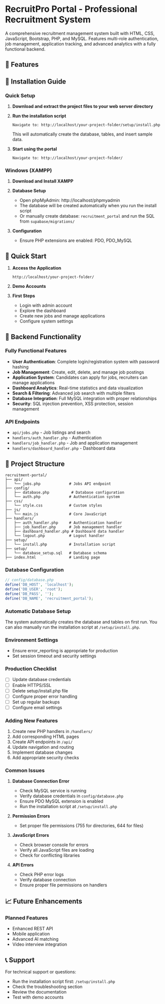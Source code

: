 # RecruitPro Portal - Professional Recruitment System

A comprehensive recruitment management system built with HTML, CSS, JavaScript, Bootstrap, PHP, and MySQL. Features multi-role authentication, job management, application tracking, and advanced analytics with a fully functional backend.

## 🚀 Features

## 🔧 Installation Guide

### Quick Setup

1. **Download and extract the project files to your web server directory**

2. **Run the installation script**
   ```
   Navigate to: http://localhost/your-project-folder/setup/install.php
   ```
   This will automatically create the database, tables, and insert sample data.

3. **Start using the portal**
   ```
   Navigate to: http://localhost/your-project-folder/
   ```

### Windows (XAMPP)

1. **Download and Install XAMPP**

4. **Database Setup**
   - Open phpMyAdmin: http://localhost/phpmyadmin
   - The database will be created automatically when you run the install script
   - Or manually create database: `recruitment_portal` and run the SQL from `supabase/migrations/`

5. **Configuration**
   - Ensure PHP extensions are enabled: PDO, PDO_MySQL

## 🚀 Quick Start

1. **Access the Application**
   ```
   http://localhost/your-project-folder/
   ```

2. **Demo Accounts**

3. **First Steps**
   - Login with admin account
   - Explore the dashboard
   - Create new jobs and manage applications
   - Configure system settings

## 🔧 Backend Functionality

### Fully Functional Features
- **User Authentication**: Complete login/registration system with password hashing
- **Job Management**: Create, edit, delete, and manage job postings
- **Application System**: Candidates can apply for jobs, recruiters can manage applications
- **Dashboard Analytics**: Real-time statistics and data visualization
- **Search & Filtering**: Advanced job search with multiple filters
- **Database Integration**: Full MySQL integration with proper relationships
- **Security**: SQL injection prevention, XSS protection, session management

### API Endpoints
- `api/jobs.php` - Job listings and search
- `handlers/auth_handler.php` - Authentication
- `handlers/job_handler.php` - Job and application management
- `handlers/dashboard_handler.php` - Dashboard data

## 📁 Project Structure

```
recruitment-portal/
├── api/
│   └── jobs.php             # Jobs API endpoint
├── config/
│   ├── database.php          # Database configuration
│   └── auth.php             # Authentication system
├── css/
│   └── style.css            # Custom styles
├── js/
│   └── main.js              # Core JavaScript
├── handlers/
│   ├── auth_handler.php     # Authentication handler
│   ├── job_handler.php      # Job management handler
│   ├── dashboard_handler.php # Dashboard data handler
│   └── logout.php           # Logout handler
├── setup/
│   └── install.php          # Installation script
├── setup/
│   └── database_setup.sql   # Database schema
├── index.html               # Landing page
```

### Database Configuration
```php
// config/database.php
define('DB_HOST', 'localhost');
define('DB_USER', 'root');
define('DB_PASS', '');
define('DB_NAME', 'recruitment_portal');
```

### Automatic Database Setup
The system automatically creates the database and tables on first run. You can also manually run the installation script at `/setup/install.php`.

### Environment Settings
- Ensure error_reporting is appropriate for production
- Set session timeout and security settings

### Production Checklist
- [ ] Update database credentials
- [ ] Enable HTTPS/SSL
- [ ] Delete setup/install.php file
- [ ] Configure proper error handling
- [ ] Set up regular backups
- [ ] Configure email settings

### Adding New Features
1. Create new PHP handlers in `/handlers/`
2. Add corresponding HTML pages
3. Create API endpoints in `/api/`
3. Update navigation and routing
4. Implement database changes
5. Add appropriate security checks

### Common Issues

1. **Database Connection Error**
   - Check MySQL service is running
   - Verify database credentials in `config/database.php`
   - Ensure PDO MySQL extension is enabled
   - Run the installation script at `/setup/install.php`

2. **Permission Errors**
   - Set proper file permissions (755 for directories, 644 for files)

4. **JavaScript Errors**
   - Check browser console for errors
   - Verify all JavaScript files are loading
   - Check for conflicting libraries

5. **API Errors**
   - Check PHP error logs
   - Verify database connection
   - Ensure proper file permissions on handlers

## 📈 Future Enhancements

### Planned Features
- Enhanced REST API
- Mobile application
- Advanced AI matching
- Video interview integration

## 📞 Support

For technical support or questions:
- Run the installation script first: `/setup/install.php`
- Check the troubleshooting section
- Review the documentation
- Test with demo accounts